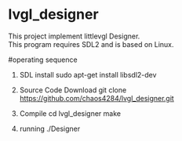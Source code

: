 # lvgl_designer
This project implement littlevgl Designer.  
This program requires SDL2 and is based on Linux.

#operating sequence

1. SDL install
sudo apt-get install libsdl2-dev

2. Source Code Download
git clone https://github.com/chaos4284/lvgl_designer.git

3. Compile
cd lvgl_designer
make

4. running
./Designer

